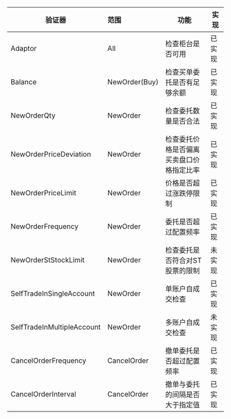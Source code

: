 


|验证器|范围|功能|实现|
|--|:--|--|--|
|Adaptor|All|检查柜台是否可用|已实现|
|Balance|NewOrder(Buy)|检查买单委托是否有足够余额|已实现|
|NewOrderQty|NewOrder|检查委托数量是否合法|已实现|
|NewOrderPriceDeviation|NewOrder|检查委托价格是否偏离买卖盘口价格指定比率|已实现|
|NewOrderPriceLimit|NewOrder|价格是否超过涨跌停限制|已实现|
|NewOrderFrequency|NewOrder|委托是否超过配置频率|已实现|
|NewOrderStStockLimit|NewOrder|检查委托是否符合对ST股票的限制|未实现|
|SelfTradeInSingleAccount|NewOrder|单账户自成交检查|已实现|
|SelfTradeInMultipleAccount|NewOrder|多账户自成交检查|未实现|
|CancelOrderFrequency|CancelOrder|撤单委托是否超过配置频率|已实现|
|CancelOrderInterval|CancelOrder|撤单与委托的间隔是否大于指定值|已实现|
